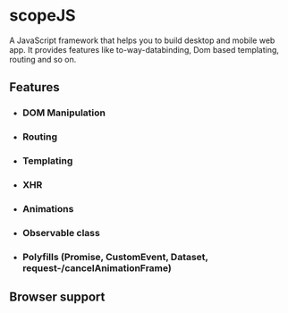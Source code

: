 # scopeJS
A JavaScript framework that helps you to build desktop and mobile web app. It provides features like to-way-databinding,
Dom based templating, routing and so on.

## Features

- ### DOM Manipulation
- ### Routing
- ### Templating
- ### XHR
- ### Animations
- ### Observable class
- ### Polyfills (Promise, CustomEvent, Dataset, request-/cancelAnimationFrame)

## Browser support






